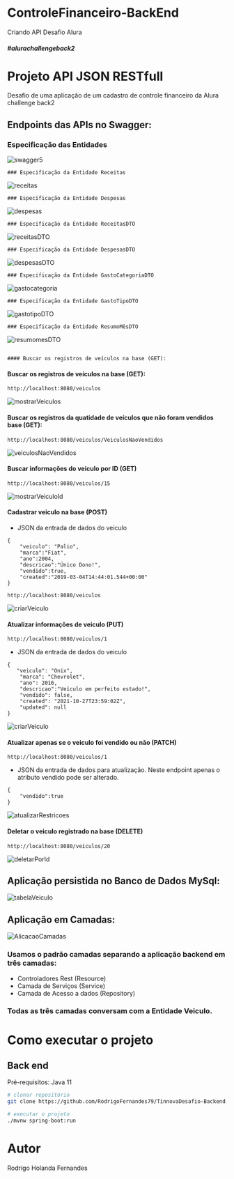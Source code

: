 # ControleFinanceiro-BackEnd
Criando API Desafio Alura
##### #alurachallengeback2

# Projeto API JSON RESTfull 

 Desafio de uma aplicação de um cadastro de controle financeiro da Alura challenge back2


## Endpoints das APIs no Swagger:
### Especificação das Entidades

![swagger5](https://user-images.githubusercontent.com/83513696/165858544-9349012f-f93c-4a21-963e-3fc7d89ae218.jpeg)
```
### Especificação da Entidade Receitas

```
![receitas](https://user-images.githubusercontent.com/83513696/165863404-d4aa781d-44c6-420c-9bea-928ef4b679ce.jpeg)
```
### Especificação da Entidade Despesas

```
![despesas](https://user-images.githubusercontent.com/83513696/165863427-a8ed3d4a-0a4f-484a-b065-81fb1496f66c.jpeg)

```
### Especificação da Entidade ReceitasDTO

```
![receitasDTO](https://user-images.githubusercontent.com/83513696/165863257-77233500-5547-4ee8-ac7d-2f87ad96bc71.jpeg)

```
### Especificação da Entidade DespesasDTO

```
![despesasDTO](https://user-images.githubusercontent.com/83513696/165863269-2653161a-2ca8-4aae-a72c-0152e4ab14fd.jpeg)

```
### Especificação da Entidade GastoCategoriaDTO

```
![gastocategoria](https://user-images.githubusercontent.com/83513696/165863282-a367140c-a6d9-454d-a5f9-58bffa74340d.jpeg)

```
### Especificação da Entidade GastoTipoDTO

```
![gastotipoDTO](https://user-images.githubusercontent.com/83513696/165863290-7946e83e-d9b6-4ca8-bd5f-4c732b3e9247.jpeg)

```
### Especificação da Entidade ResumoMêsDTO

```
![resumomesDTO](https://user-images.githubusercontent.com/83513696/165863294-f8974322-d840-4719-840b-947363b4c99b.jpeg)

```

#### Buscar os registros de veículos na base (GET):
```
#### Buscar os registros de veículos na base (GET):
```
http://localhost:8080/veiculos
```
![mostrarVeiculos](https://user-images.githubusercontent.com/83513696/139466908-a8075671-6334-4086-a566-51bb00af5d0d.png)

#### Buscar os registros da quatidade de veículos que não foram vendidos base (GET):
```
http://localhost:8080/veiculos/VeiculosNaoVendidos
```
![veiculosNaoVendidos](https://user-images.githubusercontent.com/83513696/139474141-b5155152-71af-4d89-9753-6e69780ccbd9.png)
#### Buscar informações do veiculo por ID (GET)
```
http://localhost:8080/veiculos/15
```
![mostrarVeiculoId](https://user-images.githubusercontent.com/83513696/139468973-1a6c8eb0-68b6-47d6-9ef2-89844aebc7be.png)
#### Cadastrar veiculo na base (POST)

- JSON da entrada de dados do veiculo
```
{
    "veiculo": "Palio",
    "marca":"Fiat",
    "ano":2004,
    "descricao":"Único Dono!",
    "vendido":true,
    "created":"2019-03-04T14:44:01.544+00:00"
}
```
```
http://localhost:8080/veiculos
```
![criarVeiculo](https://user-images.githubusercontent.com/83513696/139471554-33324eac-cf83-458f-8129-358a11a4c523.png)
#### Atualizar informações de veiculo (PUT)
```
http://localhost:8080/veiculos/1
```
- JSON da entrada de dados do veiculo 
```
{
   "veiculo": "Onix",
    "marca": "Chevrolet",
    "ano": 2016,
    "descricao":"Veículo em perfeito estado!",
    "vendido": false,
    "created": "2021-10-27T23:59:02Z",
    "updated": null
}
```
![criarVeiculo](https://user-images.githubusercontent.com/83513696/139470579-2daa80d9-71c8-42e4-8cfc-1df24722e92f.png)
#### Atualizar apenas se o veiculo foi vendido ou não (PATCH)
```
http://localhost:8080/veiculos/1
```
- JSON da entrada de dados para atualização. Neste endpoint apenas o atributo vendido pode ser alterado.
```
{
    "vendido":true	
}
```
![atualizarRestricoes](https://user-images.githubusercontent.com/83513696/139472252-d446806e-2007-43ad-a896-8218b0ae5a1a.png)
#### Deletar o veiculo registrado na base (DELETE)
```
http://localhost:8080/veiculos/20
```
![deletarPorId](https://user-images.githubusercontent.com/83513696/139472966-a863c66d-30c4-4b25-b3a0-9fb8c62c0965.png)
## Aplicação persistida no Banco de Dados MySql:
![tabelaVeiculo](https://user-images.githubusercontent.com/83513696/139478268-76668486-a02f-49dc-9deb-ae03df574919.png)

## Aplicação  em Camadas:

![AlicacaoCamadas](https://user-images.githubusercontent.com/83513696/139479915-43c64049-3370-4e32-8b83-914fa8ee9111.png)
### Usamos o padrão camadas separando a aplicação backend em três camadas: 
- Controladores Rest (Resource)
- Camada de Serviços (Service)
- Camada de Acesso a dados (Repository)
### Todas as três camadas conversam com a Entidade Veiculo.



# Como executar o projeto

## Back end
Pré-requisitos: Java 11

```bash
# clonar repositório
git clone https://github.com/RodrigoFernandes79/TinnovaDesafio-Backend.git

# executar o projeto
./mvnw spring-boot:run
```
# Autor

Rodrigo Holanda Fernandes

